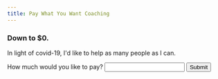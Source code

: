 ```yaml
---
title: Pay What You Want Coaching
---
```


### Down to $0.

In light of covid-19, I'd like to help as many people as I can.


<form method="get" action="https://carlt-pwyw.darksa.com/0yo79l7-fsvstovb1-ypk-alhvi/pky3hv7a-o/checkout.html">
<label id="amount">How much would you like to pay?
<input type="text" name="amount" id="amount">
<input type="submit">
</form>

